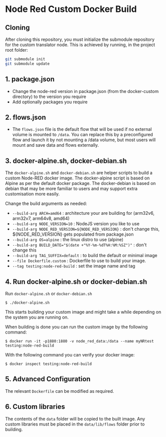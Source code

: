 # Node Red Custom Docker Build

## Cloning
After cloning this repository, you must initialize the submodule repository for the custom translator node. This is achieved by running, in the project root folder:

```bash
git submodule init
git submodule update
```

## 1. **package.json**

   - Change the node-red version in package.json (from the docker-custom directory) to the version you require
   - Add optionally packages you require

## 2. **flows.json**

   - The `flows.json` file is the default flow that will be used if no external volume is mounted to `/data`. You can replace this by a preconfigured flow and launch it by not mounting a /data volume, but most users will mount and save data and flows externally.

## 3. **docker-alpine.sh, docker-debian.sh**

The `docker-alpine.sh` and `docker-debian.sh` are helper scripts to build a custom Node-RED docker image. The docker-alpine script is based on Alpine as per the default docker package. The docker-debian is based on debian that may be more familiar to users and may support extra customisation more easily.

Change the build arguments as needed:

   - `--build-arg ARCH=amd64` : architecture your are building for (arm32v6, arm32v7, arm64v8, amd64)
   - `--build-arg NODE_VERSION=10` : NodeJS version you like to use
   - `--build-arg NODE_RED_VERSION=${NODE_RED_VERSION}` : don't change this, ${NODE_RED_VERSION} gets populated from package.json
   - `--build-arg OS=alpine` : the linux distro to use (alpine)
   - `--build-arg BUILD_DATE="$(date +"%Y-%m-%dT%H:%M:%SZ")"` : don't change this
   - `--build-arg TAG_SUFFIX=default` : to build the default or minimal image
   - `--file Dockerfile.custom` : Dockerfile to use to build your image.
   - `--tag testing:node-red-build` : set the image name and tag

## 4. **Run docker-alpine.sh** or **docker-debian.sh**

Run `docker-alpine.sh` or `docker-debian.sh`

```shell script
$ ./docker-alpine.sh
```

This starts building your custom image and might take a while depending on the system you are running on.

When building is done you can run the custom image by the following command:

```shell script
$ docker run -it -p1880:1880 -v node_red_data:/data --name myNRtest testing:node-red-build
```

With the following command you can verify your docker image:

```shell script
$ docker inspect testing:node-red-build
```

## 5. **Advanced Configuration**

The relevant `Dockerfile` can be modified as required.

## 6. **Custom libraries**

The contents of the `data` folder will be copied to the built image. Any custom libraries must be placed in the `data/lib/flows` folder prior to building.
